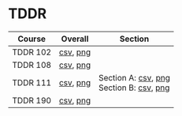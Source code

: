 # TDDR

| Course | Overall | Section |
| ------ | ------- | ------- |
| TDDR 102 | [csv](https://github.com/UCSD-Historical-Enrollment-Data/2025Spring/blob/main/overall/TDDR%20102.csv), [png](https://raw.githubusercontent.com/UCSD-Historical-Enrollment-Data/2025Spring/main/plot_overall/TDDR%20102.png) |  |
| TDDR 108 | [csv](https://github.com/UCSD-Historical-Enrollment-Data/2025Spring/blob/main/overall/TDDR%20108.csv), [png](https://raw.githubusercontent.com/UCSD-Historical-Enrollment-Data/2025Spring/main/plot_overall/TDDR%20108.png) |  |
| TDDR 111 | [csv](https://github.com/UCSD-Historical-Enrollment-Data/2025Spring/blob/main/overall/TDDR%20111.csv), [png](https://raw.githubusercontent.com/UCSD-Historical-Enrollment-Data/2025Spring/main/plot_overall/TDDR%20111.png) | Section A: [csv](https://github.com/UCSD-Historical-Enrollment-Data/2025Spring/blob/main/section/TDDR%20111_A.csv), [png](https://raw.githubusercontent.com/UCSD-Historical-Enrollment-Data/2025Spring/main/plot_section/TDDR%20111_A.png)<br>Section B: [csv](https://github.com/UCSD-Historical-Enrollment-Data/2025Spring/blob/main/section/TDDR%20111_B.csv), [png](https://raw.githubusercontent.com/UCSD-Historical-Enrollment-Data/2025Spring/main/plot_section/TDDR%20111_B.png) |
| TDDR 190 | [csv](https://github.com/UCSD-Historical-Enrollment-Data/2025Spring/blob/main/overall/TDDR%20190.csv), [png](https://raw.githubusercontent.com/UCSD-Historical-Enrollment-Data/2025Spring/main/plot_overall/TDDR%20190.png) |  |
